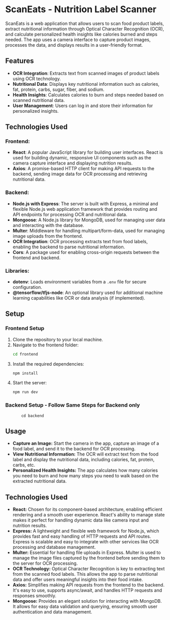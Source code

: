 # ScanEats - Nutrition Label Scanner

ScanEats is a web application that allows users to scan food product labels, extract nutritional information through Optical Character Recognition (OCR), and calculate personalized health insights like calories burned and steps needed. The app uses a camera interface to capture product images, processes the data, and displays results in a user-friendly format.

## Features

- **OCR Integration**: Extracts text from scanned images of product labels using OCR technology.
- **Nutritional Data**: Displays key nutritional information such as calories, fat, protein, carbs, sugar, fiber, and sodium.
- **Health Insights**: Calculates calories to burn and steps needed based on scanned nutritional data.
- **User Management**: Users can log in and store their information for personalized insights.

## Technologies Used

### Frontend:
- **React**: A popular JavaScript library for building user interfaces. React is used for building dynamic, responsive UI components such as the camera capture interface and displaying nutrition results.
- **Axios**: A promise-based HTTP client for making API requests to the backend, sending image data for OCR processing and retrieving nutritional data.

### Backend:
- **Node.js with Express**: The server is built with Express, a minimal and flexible Node.js web application framework that provides routing and API endpoints for processing OCR and nutritional data.
- **Mongoose**: A Node.js library for MongoDB, used for managing user data and interacting with the database.
- **Multer**: Middleware for handling multipart/form-data, used for managing image uploads from the frontend.
- **OCR Integration**: OCR processing extracts text from food labels, enabling the backend to parse nutritional information.
- **Cors**: A package used for enabling cross-origin requests between the frontend and backend.

### Libraries:
- **dotenv**: Loads environment variables from a `.env` file for secure configuration.
- **@tensorflow/tfjs-node**: An optional library used for additional machine learning capabilities like OCR or data analysis (if implemented).

## Setup

### Frontend Setup
1. Clone the repository to your local machine.
2. Navigate to the frontend folder:
   ```bash
   cd frontend
3. Install the required dependencies:
   ```bash
   npm install
3. Start the server:
   ```bash
   npm run dev
   
### Backend Setup  - Follow Same Steps for Backend  only 
           cd backend

## Usage

* **Capture an Image:** Start the camera in the app, capture an image of a food label, and send it to the backend for OCR processing.
* **View Nutritional Information:** The OCR will extract text from the food label and display the nutritional data, including calories, fat, protein, carbs, etc.
* **Personalized Health Insights:** The app calculates how many calories you need to burn and how many steps you need to walk based on the extracted nutritional data.

## Technologies Used

* **React:** Chosen for its component-based architecture, enabling efficient rendering and a smooth user experience. React's ability to manage state makes it perfect for handling dynamic data like camera input and nutrition results.
* **Express:** A lightweight and flexible web framework for Node.js, which provides fast and easy handling of HTTP requests and API routes. Express is scalable and easy to integrate with other services like OCR processing and database management.
* **Multer:** Essential for handling file uploads in Express. Multer is used to manage the image files captured by the frontend before sending them to the server for OCR processing.
* **OCR Technology:** Optical Character Recognition is key to extracting text from the scanned food labels. This allows the app to parse nutritional data and offer users meaningful insights into their food intake.
* **Axios:** Simplifies making API requests from the frontend to the backend. It's easy to use, supports async/await, and handles HTTP requests and responses smoothly.
* **Mongoose:** Provides an elegant solution for interacting with MongoDB. It allows for easy data validation and querying, ensuring smooth user authentication and data management.
